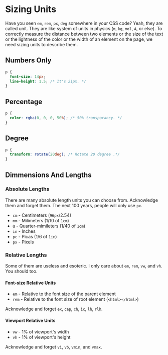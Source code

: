 # Sizing Units

Have you seen `em`, `rem`, `px`, `deg` somewhere in your CSS code?
Yeah, they are called unit. They are like system of units in physics (`m`, `kg`, `mol`, `A`, or else).
To correctly measure the distance between two elements or the size of the text or the lightness of the color
or the width of an element on the page, we need sizing units to describe them. 

## Numbers Only
```css
p {
  font-size: 14px;
  line-height: 1.5; /* It's 21px. */
}
```

## Percentage
```css
p {
  color: rgba(0, 0, 0, 50%); /* 50% transparancy. */
}
```

## Degree
```css
p {
  transform: rotate(20deg); /* Rotate 20 degree .*/
}
```

## Dimmensions And Lengths

### Absolute Lengths
There are many absolute length units you can choose from.
Acknowledge them and forget them. The next 100 years,
people will only use `px`.

* `cm` - Centimeters (`96px`/2.54)
* `mm` - Milimeters (1/10 of `1cm`)
* `Q` - Quarter-mimileters (1/40 of `1cm`)
* `in` - Inches
* `pc` - Picas (1/6 of `1in`)
* `px` - Pixels

### Relative Lengths
Some of them are useless and esoteric. I only care about `em`, `rem`, `vw`, and `vh`. You should too.

#### Font-size Relative Units
* `em` - Relative to the font size of the parent element
* `rem` - Relative to the font size of root element (`<html></html>`)

Acknowledge and forget `ex`, `cap`, `ch`, `ic`, `lh`, `rlh`.

#### Viewport Relative Units
* `vw` - 1% of viewport's width
* `vh` - 1% of viewport's height

Acknowledge and forget `vi`, `vb`, `vmin`, and `vmax`.
